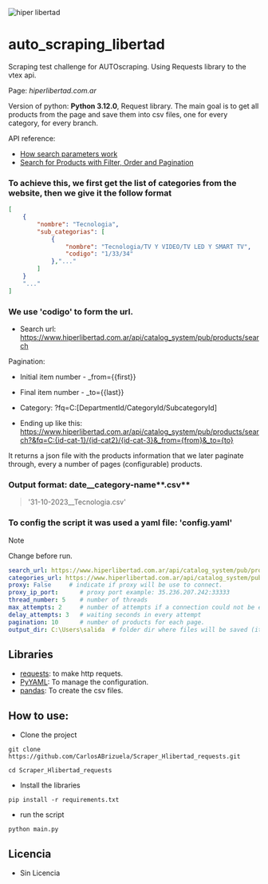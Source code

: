 ![hiper libertad](https://hiperlibertad.vtexassets.com/assets/vtex/assets-builder/hiperlibertad.fizzmod-theme/1.17.1/img/retailStoreLogo___647637fa923edf985acb24aa6915109e.svg)
# auto_scraping_libertad
Scraping test challenge for AUTOscraping. Using Requests library to the vtex api.

Page: _hiperlibertad.com.ar_

Version of python: **Python 3.12.0**, Request library.
The main goal is to get all products from the page and save them into csv files, one for every category, for every branch.

API reference: 
- [How search parameters work](https://developers.vtex.com/docs/guides/how-search-parameters-work)
- [Search for Products with Filter, Order and Pagination](https://developers.vtex.com/docs/api-reference/search-api#get-/api/catalog_system/pub/products/search)

### To achieve this, we first get the list of categories from the website, then we give it the follow format
```json
[
    {
        "nombre": "Tecnologia",
        "sub_categorias": [
            {
                "nombre": "Tecnologia/TV Y VIDEO/TV LED Y SMART TV",
                "codigo": "1/33/34"
            },"..."
        ]
    }
    "..."
]
```
### We use 'codigo' to form the url.
- Search url: https://www.hiperlibertad.com.ar/api/catalog_system/pub/products/search

Pagination:

- Initial item number - _from={{first}}

- Final item number - _to={{last}}

- Category: ?fq=C:[DepartmentId/CategoryId/SubcategoryId]

- Ending up like this:
https://www.hiperlibertad.com.ar/api/catalog_system/pub/products/search?&fq=C:{id-cat-1}/{id-cat2}/{id-cat-3}&_from={from}&_to={to}

It returns a json file with the products information that we later paginate through, every a number of pages (configurable) products.

### Output format: **date**__**category-name****.csv**
>'31-10-2023__Tecnologia.csv'

### To config the script it was used a yaml file: 'config.yaml'
> [!NOTE]
> Change before run.
```yaml
search_url: https://www.hiperlibertad.com.ar/api/catalog_system/pub/products/search  #API search url
categories_url: https://www.hiperlibertad.com.ar/api/catalog_system/pub/category/tree/3 # url to categories json file.
proxy: False     # indicate if proxy will be use to connect.
proxy_ip_port:      # proxy port example: 35.236.207.242:33333
thread_number: 5    # number of threads
max_attempts: 2     # number of attempts if a connection could not be established.
delay_attempts: 3   # waiting seconds in every attempt
pagination: 10      # number of products for each page.
output_dir: C:\Users\salida  # folder dir where files will be saved (it must exist)
```
## Libraries
- [requests](https://requests.readthedocs.io/): to make http requets.
- [PyYAML](https://pyyaml.org/): To manage the configuration.
- [pandas](https://pandas.pydata.org/docs/index.html): To create the csv files.

## How to use:
- Clone the project
```
git clone https://github.com/CarlosABrizuela/Scraper_Hlibertad_requests.git
```
```
cd Scraper_Hlibertad_requests
```
- Install the libraries
```
pip install -r requirements.txt
```
- run the script
```
python main.py
```

## Licencia
- Sin Licencia
